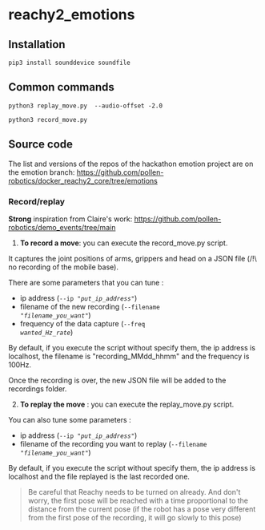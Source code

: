 # reachy2_emotions

## Installation
```
pip3 install sounddevice soundfile
```

## Common commands
```
python3 replay_move.py  --audio-offset -2.0

python3 record_move.py
```

## Source code
The list and versions of the repos of the hackathon emotion project are on the emotion branch:
https://github.com/pollen-robotics/docker_reachy2_core/tree/emotions



### Record/replay

**Strong** inspiration from Claire's work:
https://github.com/pollen-robotics/demo_events/tree/main



1. **To record a move**: you can execute the record_move.py script. 

It captures the joint positions of arms, grippers and head on a JSON file (/!\ no recording of the mobile base). 

There are some parameters that you can tune : 
- ip address (<code>--ip *"put_ip_address"*</code>)
- filename of the new recording (<code>--filename *"filename_you_want"*</code>)
- frequency of the data capture (<code>--freq *wanted_Hz_rate*</code>)

By default, if you execute the script without specify them, the ip address is localhost, the filename is "recording_MMdd_hhmm" and the frequency is 100Hz. 

Once the recording is over, the new JSON file will be added to the recordings folder.


2. **To replay the move** : you can execute the replay_move.py script.

You can also tune some parameters : 
- ip address (<code>--ip *"put_ip_address"*</code>) 
- filename of the recording you want to replay (<code>--filename *"filename_you_want"*</code>)

By default, if you execute the script without specify them, the ip address is localhost and the file replayed is the last recorded one. 

> Be careful that Reachy needs to be turned on already. And don't worry, the first pose will be reached with a time proportional to the distance from the current pose (if the robot has a pose very different from the first pose of the recording, it will go slowly to this pose)